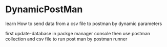 # DynamicPostMan
learn How to send data from a csv file to postman by dynamic parameters

first update-database in packge manager console
then use postman collection and csv file to run post man by postman runner
